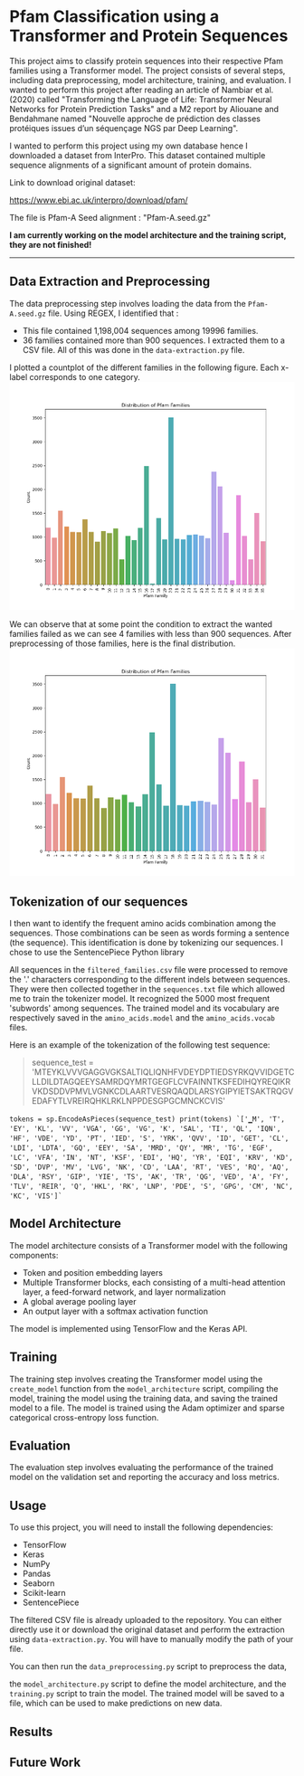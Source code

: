 # Pfam Classification using a Transformer and Protein Sequences

This project aims to classify protein sequences into their respective Pfam families using a Transformer model. The project consists of several steps, including data preprocessing, model architecture, training, and evaluation. I wanted to perform this project after reading an article of Nambiar et al. (2020) called "Transforming the Language of Life: Transformer Neural Networks for Protein Prediction Tasks" and a M2 report by Aliouane and Bendahmane named "Nouvelle approche de prédiction des classes protéiques issues d’un séquençage NGS par Deep Learning".

I wanted to perform this project using my own database hence I downloaded a dataset from InterPro. This dataset contained multiple sequence alignments of a significant amount of protein domains.

Link to download original dataset:

https://www.ebi.ac.uk/interpro/download/pfam/

The file is Pfam-A Seed alignment : "Pfam-A.seed.gz"

**I am currently working on the model architecture and the training script, they are not finished!**

---

## Data Extraction and Preprocessing

The data preprocessing step involves loading the data from the `Pfam-A.seed.gz` file.
Using REGEX, I identified that :
* This file contained 1,198,004 sequences among 19996 families.
* 36 families contained more than 900 sequences. I extracted them to a CSV file. All of this was done in the `data-extraction.py` file.

I plotted a countplot of the different families in the following figure. Each x-label corresponds to one category.
![Number of sequences per category](family_distribution.png)

We can observe that at some point the condition to extract the wanted families failed as we can see 4 families with less than 900 sequences.
After preprocessing of those families, here is the final distribution.
![Number of sequences per category](family_distribution_preprocessed.png)

## Tokenization of our sequences

I then want to identify the frequent amino acids combination among the sequences. Those combinations can be seen as words forming a sentence (the sequence).
This identification is done by tokenizing our sequences.
I chose to use the SentencePiece Python library

All sequences in the `filtered_families.csv` file were processed to remove the '.' characters corresponding to the different indels between sequences.
They were then collected together in the `sequences.txt` file which allowed me to train the tokenizer model. It recognized the 5000 most frequent 'subwords' among sequences.
The trained model and its vocabulary are respectively saved in the `amino_acids.model` and the `amino_acids.vocab` files.

Here is an example of the tokenization of the following test sequence:

>sequence_test = 'MTEYKLVVVGAGGVGKSALTIQLIQNHFVDEYDPTIEDSYRKQVVIDGETCLLDILDTAGQEEYSAMRDQYMRTGEGFLCVFAINNTKSFEDIHQYREQIKRVKDSDDVPMVLVGNKCDLAARTVESRQAQDLARSYGIPYIETSAKTRQGVEDAFYTLVREIRQHKLRKLNPPDESGPGCMNCKCVIS'

``tokens = sp.EncodeAsPieces(sequence_test)
print(tokens)
 `['▁M', 'T', 'EY', 'KL', 'VV', 'VGA', 'GG', 'VG', 'K', 'SAL', 'TI', 'QL', 'IQN', 'HF', 'VDE', 'YD', 'PT', 'IED', 'S', 'YRK', 'QVV', 'ID', 'GET', 'CL', 'LDI', 'LDTA', 'GQ', 'EEY', 'SA', 'MRD', 'QY', 'MR', 'TG', 'EGF', 'LC', 'VFA', 'IN', 'NT', 'KSF', 'EDI', 'HQ', 'YR', 'EQI', 'KRV', 'KD', 'SD', 'DVP', 'MV', 'LVG', 'NK', 'CD', 'LAA', 'RT', 'VES', 'RQ', 'AQ', 'DLA', 'RSY', 'GIP', 'YIE', 'TS', 'AK', 'TR', 'QG', 'VED', 'A', 'FY', 'TLV', 'REIR', 'Q', 'HKL', 'RK', 'LNP', 'PDE', 'S', 'GPG', 'CM', 'NC', 'KC', 'VIS']` ``
 
## Model Architecture

The model architecture consists of a Transformer model with the following components:

* Token and position embedding layers
* Multiple Transformer blocks, each consisting of a multi-head attention layer, a feed-forward network, and layer normalization
* A global average pooling layer
* An output layer with a softmax activation function

The model is implemented using TensorFlow and the Keras API.


## Training

The training step involves creating the Transformer model using the `create_model` function from the `model_architecture` script, compiling the model, training the model using the training data, and saving the trained model to a file. The model is trained using the Adam optimizer and sparse categorical cross-entropy loss function.

## Evaluation

The evaluation step involves evaluating the performance of the trained model on the validation set and reporting the accuracy and loss metrics.

## Usage

To use this project, you will need to install the following dependencies:

* TensorFlow
* Keras
* NumPy
* Pandas
* Seaborn
* Scikit-learn
* SentencePiece


The filtered CSV file is already uploaded to the repository. You can either directly use it or download the original dataset and perform the extraction using `data-extraction.py`. You will have to manually modify the path of your file.

You can then run the `data_preprocessing.py` script to preprocess the data,

the `model_architecture.py` script to define the model architecture, and the `training.py` script to train the model. The trained model will be saved to a file, which can be used to make predictions on new data.

## Results

## Future Work



